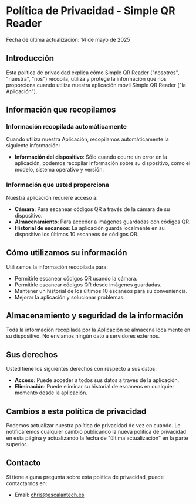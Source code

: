 # Política de Privacidad - Simple QR Reader

Fecha de última actualización: 14 de mayo de 2025

## Introducción

Esta política de privacidad explica cómo Simple QR Reader ("nosotros", "nuestra", "nos") recopila, utiliza y protege la información que nos proporciona cuando utiliza nuestra aplicación móvil Simple QR Reader ("la Aplicación").

## Información que recopilamos

### Información recopilada automáticamente

Cuando utiliza nuestra Aplicación, recopilamos automáticamente la siguiente información:

- **Información del dispositivo**: Sólo cuando ocurre un error en la aplicación, podemos recopilar información sobre su dispositivo, como el modelo, sistema operativo y versión.

### Información que usted proporciona

Nuestra aplicación requiere acceso a:

- **Cámara**: Para escanear códigos QR a través de la cámara de su dispositivo.
- **Almacenamiento**: Para acceder a imágenes guardadas con códigos QR.
- **Historial de escaneos**: La aplicación guarda localmente en su dispositivo los últimos 10 escaneos de códigos QR.

## Cómo utilizamos su información

Utilizamos la información recopilada para:

- Permitirle escanear códigos QR usando la cámara.
- Permitirle escanear códigos QR desde imágenes guardadas.
- Mantener un historial de los últimos 10 escaneos para su conveniencia.
- Mejorar la aplicación y solucionar problemas.

## Almacenamiento y seguridad de la información

Toda la información recopilada por la Aplicación se almacena localmente en su dispositivo. No enviamos ningún dato a servidores externos.

## Sus derechos

Usted tiene los siguientes derechos con respecto a sus datos:

- **Acceso**: Puede acceder a todos sus datos a través de la aplicación.
- **Eliminación**: Puede eliminar su historial de escaneos en cualquier momento desde la aplicación.

## Cambios a esta política de privacidad

Podemos actualizar nuestra política de privacidad de vez en cuando. Le notificaremos cualquier cambio publicando la nueva política de privacidad en esta página y actualizando la fecha de "última actualización" en la parte superior.

## Contacto

Si tiene alguna pregunta sobre esta política de privacidad, puede contactarnos en:

- Email: chris@escalantech.es

